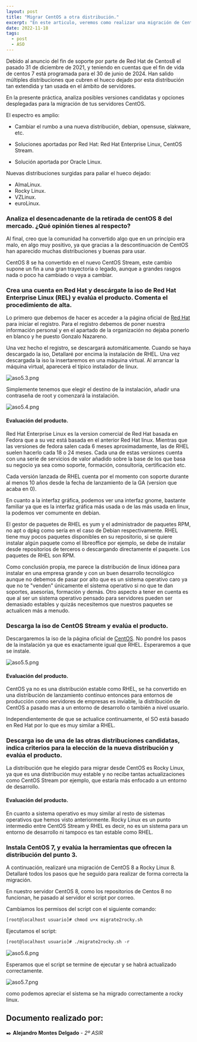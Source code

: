 ```yaml
---
layout: post
title: "Migrar CentOS a otra distribución."
excerpt: "En este articulo, veremos como realizar una migración de CentOS a otra distribución."
date: 2022-11-18
tags:
  - post
  - ASO
---
```


Debido al anuncio del fin de soporte por parte de Red Hat de Centos8 el pasado 31 de diciembre de 2021, y teniendo en cuentas que el fin de vida de centos 7 está programada para el 30 de junio de 2024. Han salido múltiples distribuciones que cubren el hueco dejado por esta distribución tan extendida y tan usada en el ámbito de servidores.

En la presente práctica, analiza posibles versiones candidatas y opciones desplegadas para la migración de tus servidores CentOS.

El espectro es amplio:

* Cambiar el rumbo a una nueva distribución, debian, opensuse, slakware, etc.

* Soluciones aportadas por Red Hat: Red Hat Enterprise Linux, CentOS Stream.

* Solución aportada por Oracle Linux.

Nuevas distribuciones surgidas para paliar el hueco dejado:

* AlmaLinux.
* Rocky Linux.
* VZLinux.
* euroLinux.

### Analiza el desencadenante de la retirada de centOS 8 del mercado. ¿Qué opinión tienes al respecto?

Al final, creo que la comunidad ha convertido algo que en un principio era malo, en algo muy positivo, ya que gracias a la descontinuación de CentOS han aparecido muchas distribuciones y buenas para usar.

CentOS 8 se ha convertido en el nuevo CentOS Stream, este cambio supone un fin a una gran trayectoria o legado, aunque a grandes rasgos nada o poco ha cambiado o vaya a cambiar.

### Crea una cuenta en Red Hat y descárgate la iso de Red Hat Enterprise Linux (REL) y evalúa el producto. Comenta el procedimiento de alta.

Lo primero que debemos de hacer es acceder a la página oficial de [Red Hat](https://www.redhat.com/es/technologies/linux-platforms/enterprise-linux/server/trial?sc_cid=7013a000002pdRFAAY&gclid=Cj0KCQiAg_KbBhDLARIsANx7wAz-LbYyFuxRlM2fU6aFLoXtvGOLRanBnxNm6uBHRNATDa0XvyGdkggaApVJEALw_wcB&gclsrc=aw.ds)
 para iniciar el registro. Para el registro debemos de poner nuestra información personal y en el apartado de la organización no dejaba ponerlo en blanco y he puesto Gonzalo Nazareno.

Una vez hecho el registro, se descargará automáticamente. Cuando se haya descargado la iso, Detallaré por encima la instalación de RHEL. Una vez descargada la iso la insertaremos en una máquina virtual. Al arrancar la máquina virtual, aparecerá el típico instalador de linux.

![aso5.3.png](/img/aso5.3.png)

Simplemente tenemos que elegir el destino de la instalación, añadir una contraseña de root y comenzará la instalación.

![aso5.4.png](/img/aso5.4.png)


#### Evaluación del producto.

Red Hat Enterprise Linux es la version comercial de Red Hat basada en Fedora que a su vez está basada en el anterior Red Hat linux. Mientras que las versiones de fedora salen cada 6 meses aproximadamente, las de RHEL suelen hacerlo cada 18 o 24 meses. Cada una de estas versiones cuenta con una serie de servicios de valor añadido sobre la base de los que basa su negocio ya sea como soporte, formación, consultoría, certificación etc.

Cada versión lanzada de RHEL cuenta por el momento con soporte durante al menos 10 años desde la fecha de lanzamiento de la GA (version que acaba en 0).

En cuanto a la interfaz gráfica, podemos ver una interfaz gnome, bastante familiar ya que es la interfaz gráfica más usada o de las más usada en linux, la podemos ver comumente en debian.

El gestor de paquetes de RHEL es yum y el administrador de paquetes RPM, no apt o dpkg como sería en el caso de Debian respectivamente. RHEL tiene muy pocos paquetes disponibles en su repositorio, si se quiere instalar algún paquete como el libreoffice por ejemplo, se debe de instalar desde repositorios de terceros o descargando directamente el paquete. Los paquetes de RHEL son RPM.

Como conclusión propia, me parece la distribución de linux idónea para instalar en una empresa grande y con un buen desarrollo tecnológico aunque no debemos de pasar por alto que es un sistema operativo caro ya que no te "venden" únicamente el sistema operativo si no que te dan soportes, asesorías, formación y demás. Otro aspecto a tener en cuenta es que al ser un sistema operativo pensado para servidores pueden ser demasiado estables y quizás necesitemos que nuestros paquetes se actualicen más a menudo.

### Descarga la iso de CentOS Stream y evalúa el producto.

Descargaremos la iso de la página oficial de [CentOS](https://www.centos.org/centos-stream/#tab-3). No pondré los pasos de la instalación ya que es exactamente igual que RHEL. Esperaremos a que se instale.

![aso5.5.png](/img/aso5.5.png)

#### Evaluación del producto.

CentOS ya no es una distribución estable como RHEL, se ha convertido en una distribución de lanzamiento contínuo entonces para entornos de producción como servidores de empresas es inviable, la distribución de CentOS a pasado mas a un entorno de desarrollo o también a nivel usuario.

Independientemente de que se actualice continuamente, el SO está basado en Red Hat por lo que es muy similar a RHEL.

### Descarga iso de una de las otras distribuciones candidatas, indica criterios para la elección de la nueva distribución y evalúa el producto.

La distribución que he elegido para migrar desde CentOS es Rocky Linux, ya que es una distribución muy estable y no recibe tantas actualizaciones como CentOS Stream por ejemplo, que estaría más enfocado a un entorno de desarrollo.

#### Evaluación del producto.

En cuanto a sistema operativo es muy similar al resto de sistemas operativos que hemos visto anteriormente. Rocky Linux es un punto intermedio entre CentOS Stream y RHEL es decir, no es un sistema para un entorno de desarrollo ni tampoco es tan estable como RHEL.

### Instala CentOS 7, y evalúa la herramientas que ofrecen la distribución del punto 3.

A continuación, realizaré una migración de CentOS 8 a Rocky Linux 8. Detallaré todos los pasos que he seguido para realizar de forma correcta la migración.


En nuestro servidor CentOS 8, como los repositorios de Centos 8 no funcionan, he pasado al servidor el script por correo.

Cambiamos los permisos del script con el siguiente comando:

```txt
[root@localhost usuario]# chmod u+x migrate2rocky.sh
```

Ejecutamos el script:

```txt
[root@localhost usuario]# ./migrate2rocky.sh -r
```

![aso5.6.png](/img/aso5.6.png)

Esperamos que el script se termine de ejecutar y se habrá actualizado correctamente.

![aso5.7.png](/img/aso5.7.png)

como podemos apreciar el sistema se ha migrado correctamente a rocky linux.

## **Documento realizado por:**

 ✒️ **Alejandro Montes Delgado** - *2º ASIR*
